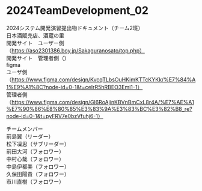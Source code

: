 # 2024TeamDevelopment_02
2024システム開発演習提出物ドキュメント（チーム2班）  
日本酒販売店、酒蔵の里  
開発サイト　ユーザー側（https://aso2301386.boy.jp/Sakaguranosato/top.php）  
開発サイト　管理者側（）  
figma  
ユーザ側（https://www.figma.com/design/KvcqTLbsOuHKimKTTcKYKk/%E7%84%A1%E9%A1%8C?node-id=0-1&t=ceIrR5hRBEO3Emi1-1）  
管理者側（https://www.figma.com/design/Gl6RoAjinKBVnBmCxL8r4A/%E7%AE%A1%E7%90%86%E8%80%85%E3%83%9A%E3%83%BC%E3%82%B8_re?node-id=0-1&t=pyFRV7e0bzVfuhj6-1）  
  
チームメンバー  
前島翼（リーダー）  
松下凜思（サブリーダー）  
前田大河（フォロワー）  
中村心哉（フォロワー）  
中島伊都美（フォロワー）  
久保田陽貴（フォロワー）  
市川直樹（フォロワー）  
